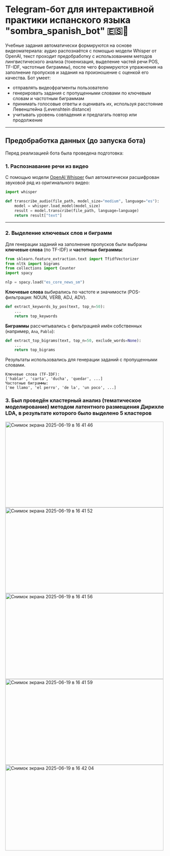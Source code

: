 # Telegram-бот для интерактивной практики испанского языка "sombra_spanish_bot" 🇪🇸🤖

Учебные задания автоматически формируются на основе видеоматериала: аудио распознаётся с помощью модели Whisper от OpenAI, текст проходит предобработку с использованием методов лингвистического анализа (токенизация, выделение частей речи POS, TF-IDF, частотные биграммы), после чего формируются упражнения на заполнение пропусков и задания на произношение с оценкой его качества. Бот умеет:

- отправлять видеофрагменты пользователю
- генерировать задания с пропущенными словами по ключевым словам и частотным биграммам
- принимать голосовые ответы и оценивать их, используя расстояние Левенштейна (Levenshtein distance)
- учитывать уровень совпадения и предлагать повтор или продолжение

---

## Предобработка данных (до запуска бота)

Перед реализацией бота была проведена подготовка:

### 1. Распознавание речи из видео

С помощью модели [OpenAI Whisper](https://github.com/openai/whisper) был автоматически расшифрован звуковой ряд из оригинального видео:

```python
import whisper

def transcribe_audio(file_path, model_size="medium", language="es"):
    model = whisper.load_model(model_size)
    result = model.transcribe(file_path, language=language)
    return result["text"]
```

---

### 2. Выделение ключевых слов и биграмм

Для генерации заданий на заполнение пропусков были выбраны **ключевые слова** (по TF-IDF) и **частотные биграммы**:

```python
from sklearn.feature_extraction.text import TfidfVectorizer
from nltk import bigrams
from collections import Counter
import spacy

nlp = spacy.load("es_core_news_sm")
```

**Ключевые слова** выбирались по частоте и значимости (POS-фильтрация: NOUN, VERB, ADJ, ADV).

```python
def extract_keywords_by_pos(text, top_n=50):
    ...
    return top_keywords
```

**Биграммы** рассчитывались с фильтрацией имён собственных (например, `Ana`, `Pablo`):

```python
def extract_top_bigrams(text, top_n=50, exclude_words=None):
    ...
    return top_bigrams
```

Результаты использовались для генерации заданий с пропущенными словами.

```
Ключевые слова (TF-IDF):
['hablar', 'carta', 'ducha', 'quedar', ...]
Частотные биграммы:
['me llamo', 'el perro', 'de la', 'un poco', ...]
```
### 3. Был проведён кластерный анализ (тематическое моделирование) методом латентного размещения Дирихле LDA, в результате которого было выделено 5 кластеров

<img width="500" height="270" alt="Снимок экрана 2025-06-19 в 16 41 46" src="https://github.com/user-attachments/assets/4b027999-9caf-4cd8-9640-5a71cddd3fcd" />
<img width="500" height="270" alt="Снимок экрана 2025-06-19 в 16 41 52" src="https://github.com/user-attachments/assets/10358258-e561-4d2a-a2f4-185def5cecbb" />
<img width="500" height="270" alt="Снимок экрана 2025-06-19 в 16 41 56" src="https://github.com/user-attachments/assets/56fc6c10-009e-46c2-8157-13c3a43b51c6" />
<img width="500" height="270" alt="Снимок экрана 2025-06-19 в 16 41 59" src="https://github.com/user-attachments/assets/d26bae04-8006-484b-b42a-4e94d0f0f2a0" />
<img width="500" height="270" alt="Снимок экрана 2025-06-19 в 16 42 04" src="https://github.com/user-attachments/assets/55efe759-27ed-4eff-ae32-21bb165c83d6" />
